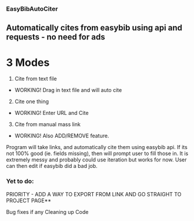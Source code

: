 ### EasyBibAutoCiter

## Automatically cites from easybib using api and requests - no need for ads 

# 3 Modes

1. Cite from text file
- WORKING! Drag in text file and will auto cite
2. Cite one thing
- WORKING! Enter URL and Cite
3. Cite from manual mass link
- WORKING! Also ADD/REMOVE feature.

Program will take links, and automatically cite them using easybib api. If its not 100% good (ie. fields missing), then will prompt user to fill those in. It is extremely messy and probably could use iteration but works for now. User can then edit if easybib did a bad job. 

### Yet to do:



PRIORITY - ADD A WAY TO EXPORT FROM LINK AND GO STRAIGHT TO PROJECT PAGE**

Bug fixes if any
Cleaning up Code